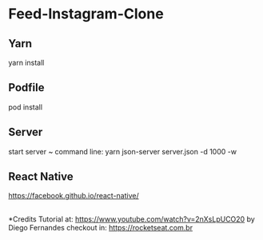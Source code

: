 # Feed-Instagram-Clone

## Yarn
yarn install

## Podfile
pod install

## Server
start server ~ command line: yarn json-server server.json -d 1000 -w 

## React Native
https://facebook.github.io/react-native/

##
*Credits
Tutorial at: https://www.youtube.com/watch?v=2nXsLpUCO20 by Diego Fernandes
checkout in: https://rocketseat.com.br 





